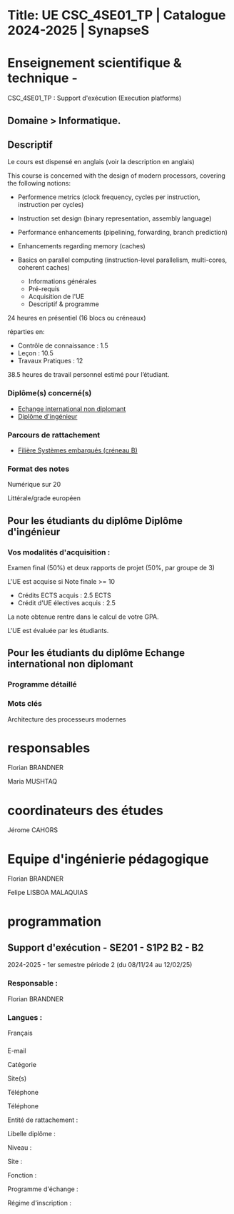 # Title: UE CSC_4SE01_TP | Catalogue 2024-2025 | SynapseS

#  [ ](/catalogue/2024-2025) Enseignement scientifique & technique \-
CSC_4SE01_TP : Support d'exécution (Execution platforms)

## Domaine > Informatique.

## Descriptif

Le cours est dispensé en anglais (voir la description en anglais)  
  

This course is concerned with the design of modern processors, covering the
following notions:

* Performence metrics (clock frequency, cycles per instruction, instruction per cycles)

* Instruction set design (binary representation, assembly language)

* Performance enhancements (pipelining, forwarding, branch prediction)

* Enhancements regarding memory (caches)

* Basics on parallel computing (instruction-level parallelism, multi-cores, coherent caches)

  * Informations générales
  * Pré-requis
  * Acquisition de l'UE
  * Descriptif & programme

24 heures en présentiel (16 blocs ou créneaux)

réparties en:

  * Contrôle de connaissance : 1.5
  * Leçon : 10.5
  * Travaux Pratiques : 12

38.5 heures de travail personnel estimé pour l’étudiant.

### Diplôme(s) concerné(s)

  * [Echange international non diplomant](/catalogue/2024-2025/diplome/1/PEI-echange-international-non-diplomant)
  * [Diplôme d'ingénieur](/catalogue/2024-2025/diplome/4/ING-diplome-d-ingenieur)

### Parcours de rattachement

  * [Filière Systèmes embarqués (créneau B)](/catalogue/2024-2025/parcours/1377/SE-filiere-systemes-embarques-creneau-b)

### Format des notes

Numérique sur 20

Littérale/grade européen

## Pour les étudiants du diplôme Diplôme d'ingénieur

### Vos modalités d'acquisition :

Examen final (50%) et deux rapports de projet (50%, par groupe de 3)

L'UE est acquise si Note finale >= 10

  * Crédits ECTS acquis : 2.5 ECTS
  * Crédit d'UE électives acquis : 2.5

La note obtenue rentre dans le calcul de votre GPA.

L'UE est évaluée par les étudiants.

## Pour les étudiants du diplôme Echange international non diplomant

### Programme détaillé

### Mots clés

Architecture des processeurs modernes

# responsables

Florian BRANDNER

Maria MUSHTAQ

# coordinateurs des études

Jérome CAHORS

# Equipe d'ingénierie pédagogique

Florian BRANDNER

Felipe LISBOA MALAQUIAS

# programmation

## Support d'exécution - SE201 - S1P2 B2 - B2

2024-2025 - 1er semestre période 2 (du 08/11/24 au 12/02/25)

### Responsable :

Florian BRANDNER

### Langues :

Français

###

E-mail

Catégorie

Site(s)

Téléphone

Téléphone

Entité de rattachement :

Libelle diplôme :

Niveau :

Site :

Fonction :

Programme d'échange :

Régime d'inscription :

